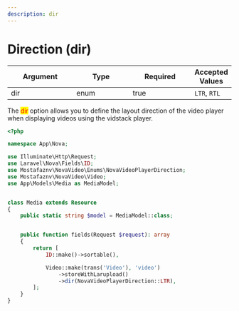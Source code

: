```yaml
---
description: dir
---
```


# Direction (dir)

<table><thead><tr><th width="167">Argument</th><th width="157">Type</th><th width="159" data-type="checkbox">Required</th><th>Accepted Values</th></tr></thead><tbody><tr><td>dir</td><td>enum</td><td>true</td><td><code>LTR</code>, <code>RTL</code></td></tr></tbody></table>

The <mark style="color:red;">dir</mark> option allows you to define the layout direction of the video player when displaying videos using the vidstack player.

```php
<?php

namespace App\Nova;

use Illuminate\Http\Request;
use Laravel\Nova\Fields\ID;
use Mostafaznv\NovaVideo\Enums\NovaVideoPlayerDirection;
use Mostafaznv\NovaVideo\Video;
use App\Models\Media as MediaModel;


class Media extends Resource
{
    public static string $model = MediaModel::class;


    public function fields(Request $request): array
    {
        return [
            ID::make()->sortable(),

            Video::make(trans('Video'), 'video')
                ->storeWithLarupload()
                ->dir(NovaVideoPlayerDirection::LTR),
        ];
    }
}
```



